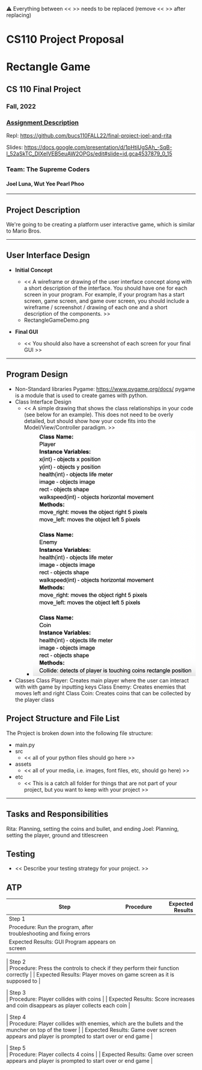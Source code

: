 :warning: Everything between << >> needs to be replaced (remove << >> after replacing)
# CS110 Project Proposal
# Rectangle Game     
## CS 110 Final Project
### Fall, 2022
### [Assignment Description](https://docs.google.com/document/d/1H4R6yLL7som1lglyXWZ04RvTp_RvRFCCBn6sqv-82ps/edit?usp=sharing)

Repl: https://github.com/bucs110FALL22/final-project-joel-and-rita

Slides: https://docs.google.com/presentation/d/1pHtiUgSAh_-SqB-I_52aSkTC_DIXeIVEB5euAW2OPGs/edit#slide=id.gca4537879_0_15

### Team: The Supreme Coders

#### Joel Luna, Wut Yee Pearl Phoo
***

## Project Description

We're going to be creating a platform user interactive game, which is similar to Mario Bros.
***    

## User Interface Design

- **Initial Concept**
  - << A wireframe or drawing of the user interface concept along with a short description of the interface. You should have one for each screen in your program. For example, if your program has a start screen, game screen, and game over screen, you should include a wireframe / screenshot / drawing of each one and a short description of the components. >>
  - RectangleGameDemo.png
    
    
- **Final GUI**
  - << You should also have a screenshot of each screen for your final GUI >>

***        

## Program Design

* Non-Standard libraries
    Pygame:
    https://www.pygame.org/docs/
      pygame is a module that is used to create games with python.
* Class Interface Design
    * << A simple drawing that shows the class relationships in your code (see below for an example). This does not need to be overly detailed, but should show how your code fits into the Model/View/Controller paradigm. >>
        * ![class diagram](assets/gameclass_diagram.png) 
* Classes
    Class Player: Creates main player where the user can interact with with game by inputting keys
    Class Enemy: Creates enemies that moves left and right
    Class Coin: Creates coins that can be collected by the player class
    

## Project Structure and File List

The Project is broken down into the following file structure:

* main.py
* src
    * << all of your python files should go here >>
* assets
    * << all of your media, i.e. images, font files, etc, should go here) >>
* etc
    * << This is a catch all folder for things that are not part of your project, but you want to keep with your project >>
***

## Tasks and Responsibilities 
Rita: Planning, setting the coins and bullet, and ending
Joel: Planning, setting the player, ground and titlescreen

## Testing

* << Describe your testing strategy for your project. >>

## ATP

| Step                 |Procedure             |Expected Results                   |
|----------------------|:--------------------:|----------------------------------:|
| Step 1                   
| Procedure: Run the program, after troubleshooting and fixing errors | 
| Expected Results: GUI Program appears on screen |

| Step 2                  
| Procedure: Press the controls to check if they perform their function correctly |
| Expected Results: Player moves on game screen as it is supposed to |

| Step 3                  
| Procedure: Player collides with coins |
| Expected Results: Score increases and coin disappears as player collects each coin |

| Step 4                  
| Procedure: Player collides with enemies, which are the bullets and the muncher on top of the tower |
| Expected Results: Game over screen appears and player is prompted to start over or end game |

| Step 5                  
| Procedure: Player collects 4 coins |
| Expected Results: Game over screen appears and player is prompted to start over or end game |

